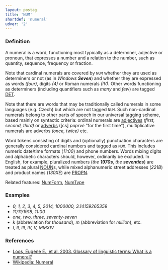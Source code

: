```yaml
---
layout: postag
title: 'NUM'
shortdef: 'numeral'
udver: '2'
---
```


### Definition

A numeral is a word, functioning most typically as a determiner,
adjective or pronoun, that expresses a number and a relation to the
number, such as quantity, sequence, frequency or fraction.

Note that cardinal numerals are covered by `NUM` whether they are used
as determiners or not (as in _Windows <b>Seven</b>_) and whether they
are expressed as words _(four)_, digits _(4)_ or Roman numerals
_(IV)_. Other words functioning as determiners (including quantifiers
such as _many_ and _few_) are tagged [DET]().

Note that there are words that may be traditionally called numerals in
some languages (e.g. Czech) but which are not tagged `NUM`. Such
non-cardinal numerals belong to other parts of speech in our universal
tagging scheme, based mainly on syntactic criteria: ordinal numerals
are [adjectives](ADJ) _(first, second, third)_ or [adverbs](ADV) ([cs]
_poprvé_ "for the first time"), multiplicative numerals are adverbs
_(once, twice)_ etc.

Word tokens consisting of digits and (optionally) punctuation characters are 
generally considered cardinal numbers and tagged as `NUM`. 
This includes numeric date/time formats (_11:00_) and phone numbers.
Words mixing digits and alphabetic characters should, however, ordinarily 
be excluded. In English, for example, pluralized numbers 
(_the <b>1970s</b>_, _the <b>seventies</b>_) are treated as plural [NOUN]()s, 
while mixed alphanumeric street addresses (_221B_) and product names 
(_130XE_) are [PROPN]().

Related features: [NumForm](), [NumType]()

### Examples

- _0, 1, 2, 3, 4, 5, 2014, 1000000, 3.14159265359_
- _11/11/1918_, _11:00_
- _one, two, three, seventy-seven_
- _k_ (abbreviation for _thousand_), _m_ (abbreviation for _million_), etc.
- _I, II, III, IV, V, MMXIV_

### References

- [Loos, Eugene E., et al. 2003. Glossary of linguistic terms: What is a numeral?](https://glossary.sil.org/term/numeral)
- [Wikipedia: Numeral](http://en.wikipedia.org/wiki/Numeral_%28linguistics%29)

<!-- Interlanguage links updated So kvě 14 19:01:52 CEST 2022 -->
